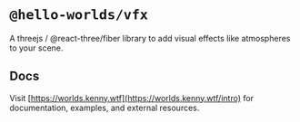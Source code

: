 # `@hello-worlds/vfx`

A threejs / @react-three/fiber library to add visual effects like atmospheres to your scene.

## Docs

Visit [https://worlds.kenny.wtf](https://worlds.kenny.wtf/intro) for documentation, examples, and external resources.
